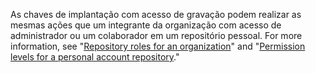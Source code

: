As chaves de implantação com acesso de gravação podem realizar as mesmas ações que um integrante da organização com acesso de administrador ou um colaborador em um repositório pessoal. For more information, see "[Repository roles for an organization](/organizations/managing-access-to-your-organizations-repositories/repository-roles-for-an-organization)" and "[Permission levels for a personal account repository](/articles/permission-levels-for-a-user-account-repository/)."

